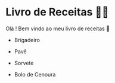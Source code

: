 # Livro de Receitas :woman_cook:

Olá ! Bem vindo ao meu livro de receitas :wave:

- Brigadeiro

- Pavê

- Sorvete

- Bolo de Cenoura


